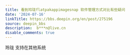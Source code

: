 ```yaml
---
title: 看到玲珑flatpakappimagesnap 软件管理方式对比有些疑问
date: '2024-07-16'
linkTitle: https://bbs.deepin.org/en/post/275196
source: deepin_bbs
description:  b***n@live.cn 
disable_comments: true
---
```

玲珑 支持在其他系统
